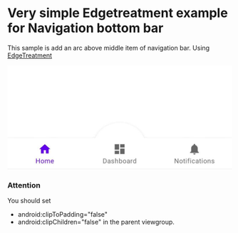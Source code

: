 # Very simple Edgetreatment example for Navigation bottom bar

This sample is add an arc above middle item of navigation bar. Using
[EdgeTreatment](https://developer.android.com/reference/com/google/android/material/shape/EdgeTreatment)

![Navigation screenshot.](screenshot_1.jpeg?raw=true "Navigation screenshot")

### Attention

You should set 
* android:clipToPadding="false"
* android:clipChildren="false" 
in the parent viewgroup.
